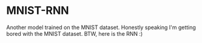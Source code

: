 # MNIST-RNN
Another model trained on the MNIST dataset. Honestly speaking I'm getting bored with the MNIST dataset.
BTW, here is the RNN :)
